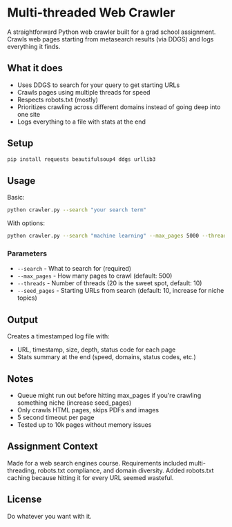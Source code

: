# Multi-threaded Web Crawler

A straightforward Python web crawler built for a grad school assignment. Crawls web pages starting from metasearch results (via DDGS) and logs everything it finds.

## What it does

- Uses DDGS to search for your query to get starting URLs
- Crawls pages using multiple threads for speed
- Respects robots.txt (mostly)
- Prioritizes crawling across different domains instead of going deep into one site
- Logs everything to a file with stats at the end

## Setup

```bash
pip install requests beautifulsoup4 ddgs urllib3
```

## Usage

Basic:
```bash
python crawler.py --search "your search term"
```

With options:
```bash
python crawler.py --search "machine learning" --max_pages 5000 --threads 20 --seed_pages 15
```

### Parameters

- `--search` - What to search for (required)
- `--max_pages` - How many pages to crawl (default: 500)
- `--threads` - Number of threads (20 is the sweet spot, default: 10)
- `--seed_pages` - Starting URLs from search (default: 10, increase for niche topics)

## Output

Creates a timestamped log file with:
- URL, timestamp, size, depth, status code for each page
- Stats summary at the end (speed, domains, status codes, etc.)

## Notes

- Queue might run out before hitting max_pages if you're crawling something niche (increase seed_pages)
- Only crawls HTML pages, skips PDFs and images
- 5 second timeout per page
- Tested up to 10k pages without memory issues

## Assignment Context

Made for a web search engines course. Requirements included multi-threading, robots.txt compliance, and domain diversity. Added robots.txt caching because hitting it for every URL seemed wasteful.

## License

Do whatever you want with it.